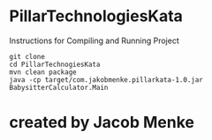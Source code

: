 # PillarTechnologiesKata


Instructions for Compiling and Running Project

```
git clone
cd PillarTechnogiesKata
mvn clean package
java -cp target/com.jakobmenke.pillarkata-1.0.jar BabysitterCalculator.Main
```




# created by Jacob Menke
